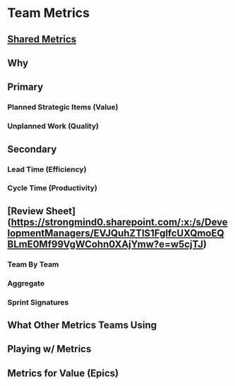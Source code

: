 # Team Metrics

## [Shared Metrics](../../metrics.md)
## Why
## Primary
### Planned Strategic Items (Value)
### Unplanned Work (Quality)
## Secondary
### Lead Time (Efficiency)
### Cycle Time (Productivity)
## [Review Sheet] (https://strongmind0.sharepoint.com/:x:/s/DevelopmentManagers/EVJQuhZTlS1FglfcUXQmoEQBLmE0Mf99VgWCohn0XAjYmw?e=w5cjTJ)
### Team By Team
### Aggregate
### Sprint Signatures
## What Other Metrics Teams Using
## Playing w/ Metrics
## Metrics for Value (Epics)

